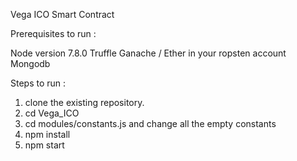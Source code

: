 Vega ICO Smart Contract

Prerequisites to run :

Node version 7.8.0
Truffle 
Ganache / Ether in your ropsten account
Mongodb


Steps to run :
	
1) clone the existing repository.
2) cd Vega_ICO
3) cd modules/constants.js and change all the empty constants	
4) npm install
5) npm start

